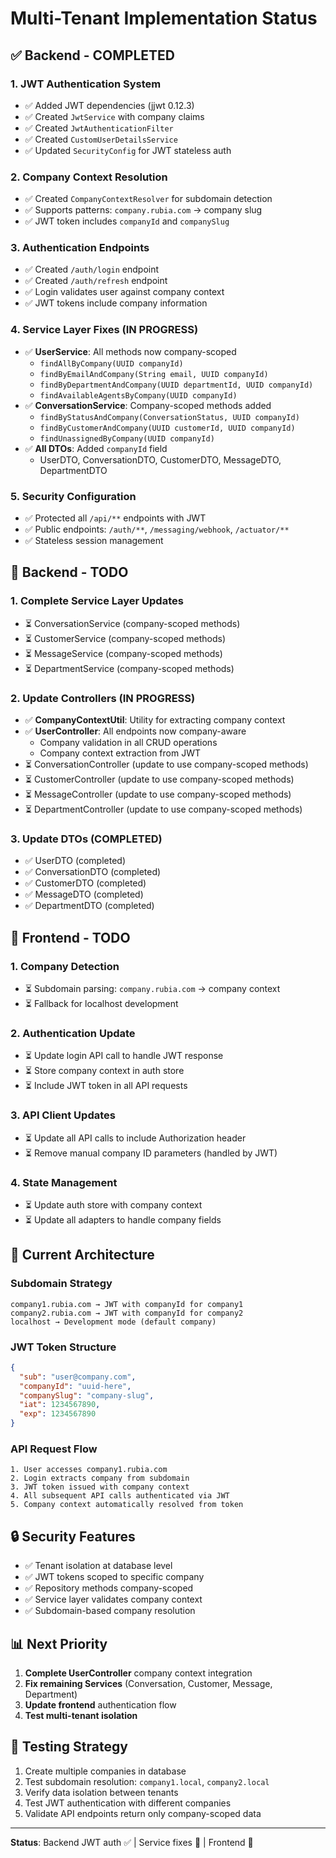 # Multi-Tenant Implementation Status

## ✅ **Backend - COMPLETED**

### 1. **JWT Authentication System**
- ✅ Added JWT dependencies (jjwt 0.12.3)
- ✅ Created `JwtService` with company claims
- ✅ Created `JwtAuthenticationFilter` 
- ✅ Created `CustomUserDetailsService`
- ✅ Updated `SecurityConfig` for JWT stateless auth

### 2. **Company Context Resolution**
- ✅ Created `CompanyContextResolver` for subdomain detection
- ✅ Supports patterns: `company.rubia.com` → company slug
- ✅ JWT token includes `companyId` and `companySlug`

### 3. **Authentication Endpoints**
- ✅ Created `/auth/login` endpoint
- ✅ Created `/auth/refresh` endpoint
- ✅ Login validates user against company context
- ✅ JWT tokens include company information

### 4. **Service Layer Fixes** (IN PROGRESS)
- ✅ **UserService**: All methods now company-scoped
  - `findAllByCompany(UUID companyId)`
  - `findByEmailAndCompany(String email, UUID companyId)`
  - `findByDepartmentAndCompany(UUID departmentId, UUID companyId)`
  - `findAvailableAgentsByCompany(UUID companyId)`
- ✅ **ConversationService**: Company-scoped methods added
  - `findByStatusAndCompany(ConversationStatus, UUID companyId)`
  - `findByCustomerAndCompany(UUID customerId, UUID companyId)`
  - `findUnassignedByCompany(UUID companyId)`
- ✅ **All DTOs**: Added `companyId` field
  - UserDTO, ConversationDTO, CustomerDTO, MessageDTO, DepartmentDTO

### 5. **Security Configuration**
- ✅ Protected all `/api/**` endpoints with JWT
- ✅ Public endpoints: `/auth/**`, `/messaging/webhook`, `/actuator/**`
- ✅ Stateless session management

## 🚧 **Backend - TODO**

### 1. **Complete Service Layer Updates**
- ⏳ ConversationService (company-scoped methods)
- ⏳ CustomerService (company-scoped methods)
- ⏳ MessageService (company-scoped methods)
- ⏳ DepartmentService (company-scoped methods)

### 2. **Update Controllers** (IN PROGRESS)
- ✅ **CompanyContextUtil**: Utility for extracting company context
- ✅ **UserController**: All endpoints now company-aware
  - Company validation in all CRUD operations
  - Company context extraction from JWT
- ⏳ ConversationController (update to use company-scoped methods)
- ⏳ CustomerController (update to use company-scoped methods) 
- ⏳ MessageController (update to use company-scoped methods)
- ⏳ DepartmentController (update to use company-scoped methods)

### 3. **Update DTOs** (COMPLETED)
- ✅ UserDTO (completed)
- ✅ ConversationDTO (completed)
- ✅ CustomerDTO (completed)
- ✅ MessageDTO (completed)
- ✅ DepartmentDTO (completed)

## 🔄 **Frontend - TODO**

### 1. **Company Detection**
- ⏳ Subdomain parsing: `company.rubia.com` → company context
- ⏳ Fallback for localhost development

### 2. **Authentication Update**
- ⏳ Update login API call to handle JWT response
- ⏳ Store company context in auth store
- ⏳ Include JWT token in all API requests

### 3. **API Client Updates**
- ⏳ Update all API calls to include Authorization header
- ⏳ Remove manual company ID parameters (handled by JWT)

### 4. **State Management**
- ⏳ Update auth store with company context
- ⏳ Update all adapters to handle company fields

## 🎯 **Current Architecture**

### **Subdomain Strategy**
```
company1.rubia.com → JWT with companyId for company1
company2.rubia.com → JWT with companyId for company2
localhost → Development mode (default company)
```

### **JWT Token Structure**
```json
{
  "sub": "user@company.com",
  "companyId": "uuid-here",
  "companySlug": "company-slug",
  "iat": 1234567890,
  "exp": 1234567890
}
```

### **API Request Flow**
```
1. User accesses company1.rubia.com
2. Login extracts company from subdomain
3. JWT token issued with company context
4. All subsequent API calls authenticated via JWT
5. Company context automatically resolved from token
```

## 🔒 **Security Features**

- ✅ Tenant isolation at database level
- ✅ JWT tokens scoped to specific company
- ✅ Repository methods company-scoped
- ✅ Service layer validates company context
- ✅ Subdomain-based company resolution

## 📊 **Next Priority**

1. **Complete UserController** company context integration
2. **Fix remaining Services** (Conversation, Customer, Message, Department)
3. **Update frontend** authentication flow
4. **Test multi-tenant isolation**

## 🧪 **Testing Strategy**

1. Create multiple companies in database
2. Test subdomain resolution: `company1.local`, `company2.local`
3. Verify data isolation between tenants
4. Test JWT authentication with different companies
5. Validate API endpoints return only company-scoped data

---

**Status**: Backend JWT auth ✅ | Service fixes 🚧 | Frontend 🔄